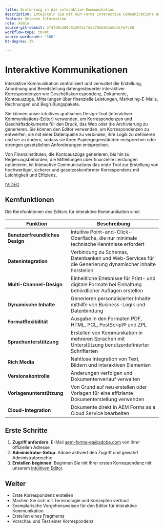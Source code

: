 ```yaml
---
title: Einführung in die interaktive Kommunikation
description: Entwickeln Sie mit AEM Forms Interactive Communications auf einfache Weise dynamische, datengesteuerte Kommunikationen
feature: Release Information
role: Admin
source-git-commit: 2f4fd0c380c612042cfe5d755b0b1e5ddc7e7c88
workflow-type: tm+mt
source-wordcount: '306'
ht-degree: 3%

---
```


# Interaktive Kommunikationen

Interaktive Kommunikation zentralisiert und verwaltet die Erstellung, Anordnung und Bereitstellung datengesteuerter interaktiver Korrespondenzen wie Geschäftskorrespondenz, Dokumente, Kontoauszüge, Mitteilungen über finanzielle Leistungen, Marketing-E-Mails, Rechnungen und Begrüßungspakete.

Sie können unser intuitives grafisches Design-Tool (interaktiver Kommunikations-Editor) verwenden, um Korrespondenzen und Geschäftsdokumente für den Druck, das Web oder die Archivierung zu generieren. Sie können den Editor verwenden, um Korrespondenzen zu entwerfen, sie mit einer Datenquelle zu verbinden, ihre Logik zu definieren und sie zu ändern, sodass sie ihren Papiergegenständen entsprechen oder strengen gesetzlichen Anforderungen entsprechen.

Von Finanzinstituten, die Kontoauszüge generieren, bis hin zu Regierungsbehörden, die Mitteilungen über finanzielle Leistungen optimieren, ist Interactive Communications das erste Tool zur Erstellung von hochwertiger, sicherer und gesetzeskonformer Korrespondenz mit Leichtigkeit und Effizienz.


[!VIDEO](https://video.tv.adobe.com/v/3444094/)

<!-- ![Interactive Communication Editor](/help/assets/ic-editor.png)

-->
## Kernfunktionen

Die Kernfunktionen des Editors für interaktive Kommunikation sind:

| Funktion | Beschreibung |
|------------|-------------|
| **Benutzerfreundliches Design** | Intuitive Point-and-Click-Oberfläche, die nur minimale technische Kenntnisse erfordert |
| **Datenintegration** | Verbindung zu Schemas, Datenbanken und Web-Services für die Generierung dynamischer Inhalte herstellen |
| **Multi-Channel-Design** | Einheitliche Erlebnisse für Print- und digitale Formate bei Einhaltung behördlicher Auflagen erstellen |
| **Dynamische Inhalte** | Generieren personalisierter Inhalte mithilfe von Business-Logik und Datenbindung |
| **Formatflexibilität** | Ausgabe in den Formaten PDF, HTML, PCL, PostScript® und ZPL |
| **Sprachunterstützung** | Erstellen von Kommunikation in mehreren Sprachen mit Unterstützung benutzerdefinierter Schriftarten |
| **Rich Media** | Nahtlose Integration von Text, Bildern und interaktiven Elementen |
| **Versionskontrolle** | Änderungen verfolgen und Dokumentenverlauf verwalten |
| **Vorlagenunterstützung** | Von Grund auf neu erstellen oder Vorlagen für eine effiziente Dokumenterstellung verwenden |
| **Cloud-Integration** | Dokumente direkt in AEM Forms as a Cloud Service bearbeiten |


## Erste Schritte

1. **Zugriff anfordern**: E-Mail [aem-forms-ea@adobe.com](mailto:aem-forms-ea@adobe.com) von Ihrer offiziellen Adresse
2. **Administrator-Setup**: Adobe aktiviert den Zugriff und gewährt Administratorrechte
3. **Erstellen beginnen**: Beginnen Sie mit Ihrer ersten Korrespondenz mit unserem [intuitiven Editor](https://video.tv.adobe.com/v/3444094/).



<!-- 


The Interactive Communication editor runs in any modern browser. It can be used to: 

* generate dynamic data-driven documents or correspondences and customized business documents or correspondences for print, web, or archival. 

* develop PDF documents for integration into existing workflows by binding communications to adaptive forms, XML schemas, XML sample files, databases, and web services. 

* integrate business data and render communications as a number of file types, including Adobe PDF, HTML, and printing for PCL, Adobe PostScript&reg; and Zebra (ZPL) printers.

* create interactive data capture applications by leading users through a series of visually appealing and streamlined panels, improving usability and reducing data entry errors.

## Key Features of the editor 

* **User-Friendly Interface**: The Interactive Communication editor features a point-and-click design tool that is easy to use, allowing designers to create professional communications without extensive technical knowledge.

* **Design Flexibility**: Users can design communications that match both paper and digital formats, ensuring consistency and compliance with legislative requirements.

* **Data Integration**: The tool seamlessly connects communication fields to various data sources, including XML schemas, sample files, databases, and web services.

* **Logic Definition**: Designers can define intricate logic within their communications, enhancing functionality and interactivity. 

* **Communication Creation**: Create a communication from scratch or from a template, offering flexibility and efficiency in document generation.

* **Rich Media Integration**: Add text, images, and art to your communications, creating visually appealing and engaging communication.

* **Seamless Editing**: Edit your communication documents saved in AEM Forms as a Cloud Service, ensuring easy access and continuous updates.

* **Change Tracking**: Track and review changes, maintaining a clear record of document modifications and ensuring version control.


![Output Formats and Usages](/help/assets/interactive-communication.png){align="center"}

## Usage across AEM Forms

Documents, templates, or designs created in Interactive Communication editor offer several key applications:

| **Usage**                                      | **Description**                                                                 |
|-------------------------------------------------|---------------------------------------------------------------------------------|
| PDF Document or Correspondence Creation                          | Used to generate PDF documents or correspondence for various business needs.                      |
| Document of Record Templates                   | Serves as custom templates for Documents of Record.                    |
| AEM Forms Communication APIs                   | Used as a template for various AEM Forms Communication APIs for seamless integration and automation. |


## Onboarding

The Interactive Communication editor is available for free to AEM Forms as a Cloud Service customers. You can write to mailto:aem-forms-ea@adobe.com from your official address to request access.

Adobe enables access for your organization and provide required privileges to the person designated as administrator in your organization. 

## Supported languages 

You can use the editor to create communication in languages of your choice. You can also use custom fonts in a communication. 


<!-- Communications that are created in Interactive Communication Editor can be merged with business data and rendered as a number of file types, including Adobe PDF, HTML, and printing for PCL, Adobe PostScript&reg; and Zebra (ZPL) printers.

Communication author can fill fields of a communication to personalize it for a reciever and print it, or print and fill the communication by hand. 

Communication developers can also use Interactive Communication Editor to create applications that generate dynamic, data-driven documents and produce customized business documents for print, web, or archival. 

Using communication designs, developers can create, interactive data capture applications by leading users through a series of visually appealing and streamlined panels, improving usability and reducing data entry errors. 

You can also build and maintain data capture solutions that read from, validate against, and add to corporate data sources. 

With Interactive Communication, you can integrate PDF documents into existing workflows by binding forms to XML schemas, XML sample files, databases, and web services. Forms and documents that are created in Designer can be merged with business data and rendered as a number of file types, including Adobe PDF, HTML, and printing for PCL, Adobe PostScript&reg; and Zebra (ZPL) printers. -->

## Weiter

* Erste Korrespondenz erstellen
* Machen Sie sich mit Terminologie und Konzepten vertraut
* Exemplarische Vorgehensweisen für den Editor für interaktive Kommunikation
* Erstellen eines Fragments
* Vorschau und Test einer Korrespondenz
